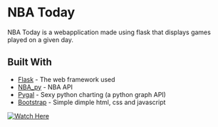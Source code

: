 # NBA Today

NBA Today is a webapplication made using flask that displays games played on a given day.

## Built With

* [Flask](http://flask.pocoo.org/) - The web framework used
* [NBA_py](https://github.com/seemethere/nba_py) - NBA API
* [Pygal](http://pygal.org/en/stable/index.html) - Sexy python charting (a python graph API)
* [Bootstrap](https://getbootstrap.com/) - Simple dimple html, css and javascript

[![Watch Here](https://img.youtube.com/vi/LAAnXt6Tz-w/2.jpg)](https://www.youtube.com/watch?v=LAAnXt6Tz-w)
